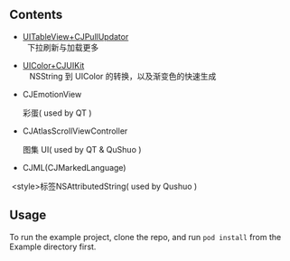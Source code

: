 ## Contents

* [UITableView+CJPullUpdator](https://github.com/fminorwang/CJUIKit/wiki/UITableView-CJUIKit)  
  
  下拉刷新与加载更多
  
* [UIColor+CJUIKit](https://github.com/fminorwang/CJUIKit/wiki/UIColor-CJUIKit)  
  
  NSString 到 UIColor 的转换，以及渐变色的快速生成
 
* CJEmotionView

  彩蛋( used by QT )
 
* CJAtlasScrollViewController

  图集 UI( used by QT & QuShuo )
  
* CJML(CJMarkedLanguage)

  \<style>标签NSAttributedString( used by Qushuo )
 
## Usage

To run the example project, clone the repo, and run `pod install` from the Example directory first.
